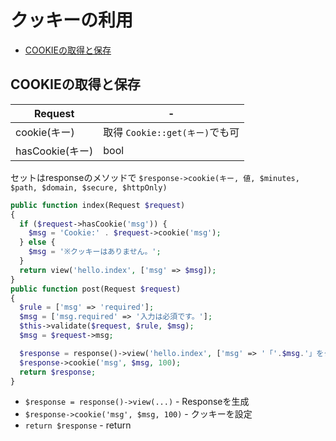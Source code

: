 # クッキーの利用

- [COOKIEの取得と保存](#cookieの取得と保存)

## COOKIEの取得と保存

Request|-
-|-
cookie(キー)|取得 `Cookie::get(キー)`でも可
hasCookie(キー)|bool

セットはresponseのメソッドで
`$response->cookie(キー, 値, $minutes, $path, $domain, $secure, $httpOnly)`

```php
public function index(Request $request)
{
  if ($request->hasCookie('msg')) {
    $msg = 'Cookie:' . $request->cookie('msg');
  } else {
    $msg = '※クッキーはありません。';
  }
  return view('hello.index', ['msg' => $msg]);
}
public function post(Request $request)
{
  $rule = ['msg' => 'required'];
  $msg = ['msg.required' => '入力は必須です。'];
  $this->validate($request, $rule, $msg);
  $msg = $request->msg;

  $response = response()->view('hello.index', ['msg' => '「'.$msg.'」をクッキーに保存しました']);
  $response->cookie('msg', $msg, 100);
  return $response;
}
```
* `$response = response()->view(...)`
\- Responseを生成
* `$response->cookie('msg', $msg, 100)`
\- クッキーを設定
* `return $response`
\- return
